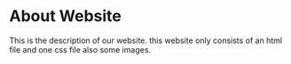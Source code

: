 # About Website

This is the description of our website. this website
only consists of an html file and one css file also some images.

